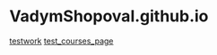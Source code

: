 # VadymShopoval.github.io
[testwork](https://vadymshopoval.github.io/bs-m-3/ "testpage")
[test_courses_page](https://vadymshopoval.github.io/My%20courses// "test_courses_page")
